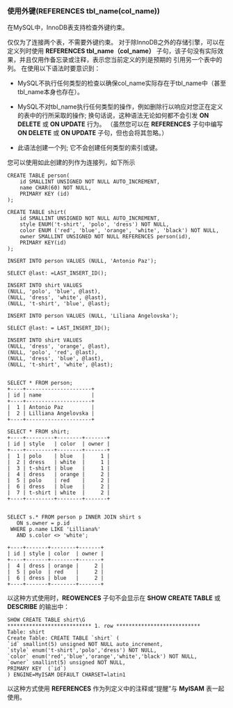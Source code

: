 ### 使用外键(REFERENCES tbl_name(col_name))

在MySQL中，InnoDB表支持检查外键约束。

仅仅为了连接两个表，不需要外键约束。 对于除InnoDB之外的存储引擎，可以在定义列时使用 **REFERENCES tbl_name（col_name）** 子句，该子句没有实际效果，并且仅用作备忘录或注释，表示您当前定义的列是预期的 引用另一个表中的列。 在使用以下语法时要意识到：

* MySQL不执行任何类型的检查以确保col_name实际存在于tbl_name中（甚至tbl_name本身也存在）。

* MySQL不对tbl_name执行任何类型的操作，例如删除行以响应对您正在定义的表中的行所采取的操作; 换句话说，这种语法无论如何都不会引发 **ON DELETE** 或 **ON UPDATE** 行为。 （虽然您可以在 **REFERENCES** 子句中编写 **ON DELETE** 或 **ON UPDATE** 子句，但也会将其忽略。）

* 此语法创建一个列; 它不会创建任何类型的索引或键。

您可以使用如此创建的列作为连接列，如下所示

```
CREATE TABLE person(
	id SMALLINT UNSIGNED NOT NULL AUTO_INCREMENT,
    name CHAR(60) NOT NULL,
    PRIMARY KEY (id)
);

CREATE TABLE shirt(
	id SMALLINT UNSIGNED NOT NULL AUTO_INCREMENT,
	style ENUM('t-shirt', 'polo', 'dress') NOT NULL,
	color ENUM ('red', 'blue', 'orange', 'white', 'black') NOT NULL,
	owner SMALLINT UNSIGNED NOT NULL REFERENCES person(id),
	PRIMARY KEY(id)
);

INSERT INTO person VALUES (NULL, 'Antonio Paz');

SELECT @last: =LAST_INSERT_ID();

INSERT INTO shirt VALUES
(NULL, 'polo', 'blue', @last),
(NULL, 'dress', 'white', @last),
(NULL, 't-shirt', 'blue', @last);

INSERT INTO person VALUES (NULL, 'Liliana Angelovska');

SELECT @last: = LAST_INSERT_ID();

INSERT INTO shirt VALUES
(NULL, 'dress', 'orange', @last),
(NULL, 'polo', 'red', @last),
(NULL, 'dress', 'blue', @last),
(NULL, 't-shirt', 'white', @last);


SELECT * FROM person;
+----+---------------------+
| id | name                |
+----+---------------------+
|  1 | Antonio Paz         |
|  2 | Lilliana Angelovska |
+----+---------------------+

SELECT * FROM shirt;
+----+---------+--------+-------+
| id | style   | color  | owner |
+----+---------+--------+-------+
|  1 | polo    | blue   |     1 |
|  2 | dress   | white  |     1 |
|  3 | t-shirt | blue   |     1 |
|  4 | dress   | orange |     2 |
|  5 | polo    | red    |     2 |
|  6 | dress   | blue   |     2 |
|  7 | t-shirt | white  |     2 |
+----+---------+--------+-------+


SELECT s.* FROM person p INNER JOIN shirt s
   ON s.owner = p.id
 WHERE p.name LIKE 'Lilliana%'
   AND s.color <> 'white';

+----+-------+--------+-------+
| id | style | color  | owner |
+----+-------+--------+-------+
|  4 | dress | orange |     2 |
|  5 | polo  | red    |     2 |
|  6 | dress | blue   |     2 |
+----+-------+--------+-------+
```

以这种方式使用时，**REOWENCES** 子句不会显示在 **SHOW CREATE TABLE** 或 **DESCRIBE** 的输出中：

```
SHOW CREATE TABLE shirt\G
*************************** 1. row ***************************
Table: shirt
Create Table: CREATE TABLE `shirt` (
`id` smallint(5) unsigned NOT NULL auto_increment,
`style` enum('t-shirt','polo','dress') NOT NULL,
`color` enum('red','blue','orange','white','black') NOT NULL,
`owner` smallint(5) unsigned NOT NULL,
PRIMARY KEY  (`id`)
) ENGINE=MyISAM DEFAULT CHARSET=latin1
```

以这种方式使用 **REFERENCES** 作为列定义中的注释或“提醒”与 **MyISAM** 表一起使用。

